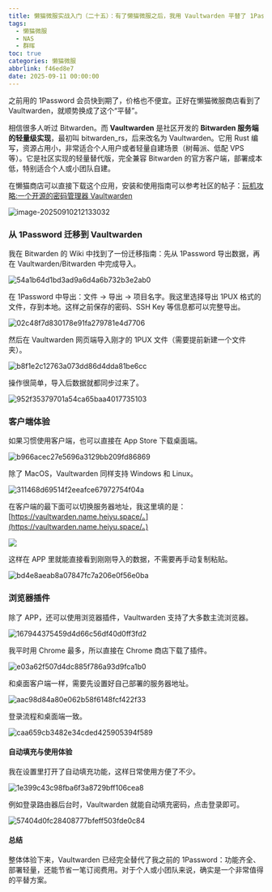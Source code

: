 ```yaml
---
title: 懒猫微服实战入门（二十五）：有了懒猫微服之后，我用 Vaultwarden 平替了 1Password订阅，附送迁移方案
tags:
  - 懒猫微服
  - NAS
  - 群晖
toc: true
categories: 懒猫微服
abbrlink: f46ed8e7
date: 2025-09-11 00:00:00
---
```


之前用的 1Password 会员快到期了，价格也不便宜。正好在懒猫微服商店看到了 Vaultwarden，就顺势换成了这个“平替”。

相信很多人听过 Bitwarden。而 **Vaultwarden** 是社区开发的 **Bitwarden 服务端的轻量级实现**，最初叫 bitwarden_rs，后来改名为 Vaultwarden。它用 Rust 编写，资源占用小，非常适合个人用户或者轻量自建场景（树莓派、低配 VPS 等）。它是社区实现的轻量替代版，完全兼容 Bitwarden 的官方客户端，部署成本低，特别适合个人或小团队自建。

在懒猫商店可以直接下载这个应用，安装和使用指南可以参考社区的帖子：[玩机攻略:一个开源的密码管理器 Vaultwarden](https://lazycat.cloud/playground/guideline/489)

<!-- more -->

![image-20250910212133032](https://raw.githubusercontent.com/cloudsmithy/picgo-imh/master/image-20250910212133032.png)

### 从 1Password 迁移到 Vaultwarden

我在 Bitwarden 的 Wiki 中找到了一份迁移指南：先从 1Password 导出数据，再在 Vaultwarden/Bitwarden 中完成导入。

![54a1b64d1bd3ad9a6d4a6b732b3e2ab0](https://raw.githubusercontent.com/cloudsmithy/picgo-imh/master/54a1b64d1bd3ad9a6d4a6b732b3e2ab0.png)

在 1Password 中导出：文件 -> 导出 -> 项目名字。我这里选择导出 1PUX 格式的文件，存到本地。这样之前保存的密码、SSH Key 等信息都可以完整导出。

![02c48f7d830178e91fa279781e4d7706](https://raw.githubusercontent.com/cloudsmithy/picgo-imh/master/02c48f7d830178e91fa279781e4d7706.png)

然后在 Vaultwarden 网页端导入刚才的 1PUX 文件（需要提前新建一个文件夹）。

![b8f1e2c12763a073dd86d4dda81be6cc](https://raw.githubusercontent.com/cloudsmithy/picgo-imh/master/b8f1e2c12763a073dd86d4dda81be6cc.png)

操作很简单，导入后数据就都同步过来了。

![952f35379701a54ca65baa4017735103](https://raw.githubusercontent.com/cloudsmithy/picgo-imh/master/952f35379701a54ca65baa4017735103.png)

### 客户端体验

如果习惯使用客户端，也可以直接在 App Store 下载桌面端。

![b966acec27e5696a3129bb209fd86869](https://raw.githubusercontent.com/cloudsmithy/picgo-imh/master/b966acec27e5696a3129bb209fd86869.png)

除了 MacOS，Vaultwarden 同样支持 Windows 和 Linux。

![311468d69514f2eeafce67972754f04a](https://raw.githubusercontent.com/cloudsmithy/picgo-imh/master/311468d69514f2eeafce67972754f04a.png)

在客户端的最下面可以切换服务器地址，我这里填的是：[https://vaultwarden.name.heiyu.space/。](https://vaultwarden.name.heiyu.space/。)

![](https://raw.githubusercontent.com/cloudsmithy/picgo-imh/master/4da0edd328dba11e840521d7db6b6a98.png)

这样在 APP 里就能直接看到刚刚导入的数据，不需要再手动复制粘贴。

![bd4e8aeab8a07847fc7a206e0f56e0ba](https://raw.githubusercontent.com/cloudsmithy/picgo-imh/master/bd4e8aeab8a07847fc7a206e0f56e0ba.png)

### 浏览器插件

除了 APP，还可以使用浏览器插件，Vaultwarden 支持了大多数主流浏览器。

![167944375459d4d66c56df40d0ff3fd2](https://raw.githubusercontent.com/cloudsmithy/picgo-imh/master/167944375459d4d66c56df40d0ff3fd2.png)

我平时用 Chrome 最多，所以直接在 Chrome 商店下载了插件。

![e03a62f507d4dc885f786a93d9fca1b0](https://raw.githubusercontent.com/cloudsmithy/picgo-imh/master/e03a62f507d4dc885f786a93d9fca1b0.png)

和桌面客户端一样，需要先设置好自己部署的服务器地址。

![aac98d84a80e062b58f6148fcf422f33](https://raw.githubusercontent.com/cloudsmithy/picgo-imh/master/aac98d84a80e062b58f6148fcf422f33.png)

登录流程和桌面端一致。

![caa659cb3482e34cded425905394f589](https://raw.githubusercontent.com/cloudsmithy/picgo-imh/master/caa659cb3482e34cded425905394f589.png)

#### 自动填充与使用体验

我在设置里打开了自动填充功能，这样日常使用方便了不少。

![1e399c43c98fba6f3a8729bff106cea8](https://raw.githubusercontent.com/cloudsmithy/picgo-imh/master/1e399c43c98fba6f3a8729bff106cea8.png)

例如登录路由器后台时，Vaultwarden 就能自动填充密码，点击登录即可。

![57404d0fc28408777bfeff503fde0c84](https://raw.githubusercontent.com/cloudsmithy/picgo-imh/master/57404d0fc28408777bfeff503fde0c84.png)

#### 总结

整体体验下来，Vaultwarden 已经完全替代了我之前的 1Password：功能齐全、部署轻量，还能节省一笔订阅费用。对于个人或小团队来说，确实是一个非常值得的平替方案。
